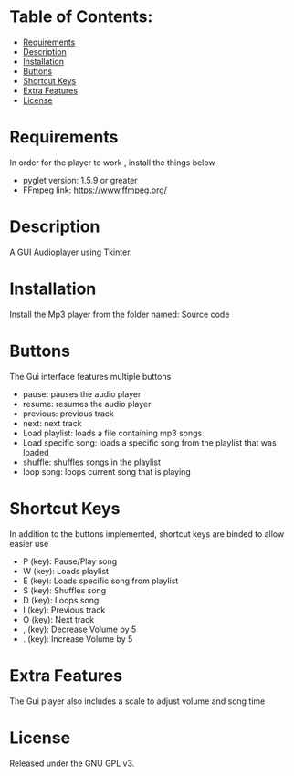 # Table of Contents:
 - [Requirements](#Requirements)
 - [Description](#Description)
 - [Installation](#Installation)
 - [Buttons](#Buttons)
 - [Shortcut Keys](#Shortcut-Keys)
 - [Extra Features](#Extra-Features)
 - [License](#Liscense)
 
# Requirements
In order for the player to work , install the things below
   * pyglet version: 1.5.9 or greater
   * FFmpeg link: https://www.ffmpeg.org/

# Description
  A GUI Audioplayer using Tkinter.
 
# Installation
  Install the Mp3 player from the folder named: Source code

# Buttons
  The Gui interface features multiple buttons
  * pause: pauses the audio player
  * resume: resumes the audio player
  * previous: previous track
  * next: next track
  * Load playlist: loads a file containing mp3 songs
  * Load specific song: loads a specific song from the playlist that was loaded
  * shuffle: shuffles songs in the playlist
  * loop song: loops current song that is playing
  
# Shortcut Keys
  In addition to the buttons implemented, shortcut keys are binded to allow easier use
  * P (key): Pause/Play song
  * W (key): Loads playlist
  * E (key): Loads specific song from playlist 
  * S (key): Shuffles song
  * D (key): Loops song
  * I (key): Previous track
  * O (key): Next track
  * , (key): Decrease Volume by 5
  * . (key): Increase Volume by 5
 
# Extra Features
  The Gui player also includes a scale to adjust volume and song time
 
# License
  Released under the GNU GPL v3.
